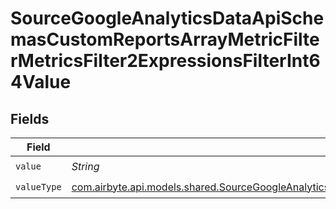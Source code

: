 # SourceGoogleAnalyticsDataApiSchemasCustomReportsArrayMetricFilterMetricsFilter2ExpressionsFilterInt64Value


## Fields

| Field                                                                                                                                                                                                                                                                                     | Type                                                                                                                                                                                                                                                                                      | Required                                                                                                                                                                                                                                                                                  | Description                                                                                                                                                                                                                                                                               |
| ----------------------------------------------------------------------------------------------------------------------------------------------------------------------------------------------------------------------------------------------------------------------------------------- | ----------------------------------------------------------------------------------------------------------------------------------------------------------------------------------------------------------------------------------------------------------------------------------------- | ----------------------------------------------------------------------------------------------------------------------------------------------------------------------------------------------------------------------------------------------------------------------------------------- | ----------------------------------------------------------------------------------------------------------------------------------------------------------------------------------------------------------------------------------------------------------------------------------------- |
| `value`                                                                                                                                                                                                                                                                                   | *String*                                                                                                                                                                                                                                                                                  | :heavy_check_mark:                                                                                                                                                                                                                                                                        | N/A                                                                                                                                                                                                                                                                                       |
| `valueType`                                                                                                                                                                                                                                                                               | [com.airbyte.api.models.shared.SourceGoogleAnalyticsDataApiSchemasCustomReportsArrayMetricFilterMetricsFilter2ExpressionsFilterFilter4ValueType](../../models/shared/SourceGoogleAnalyticsDataApiSchemasCustomReportsArrayMetricFilterMetricsFilter2ExpressionsFilterFilter4ValueType.md) | :heavy_check_mark:                                                                                                                                                                                                                                                                        | N/A                                                                                                                                                                                                                                                                                       |
